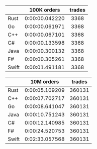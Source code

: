 ||100K orders|trades|
-|:-:|:-:|
|Rust|0:00:00.042220|3368|
|Go|0:00:00.061971|3368|
|C++|0:00:00.067101|3368|
|C#|0:00:00.133598|3368|
|Java|0:00:00.300132|3368|
|F#|0:00:00.305261|3368|
|Swift|0:00:01.491181|3368|


||10M orders|trades|
-|:-:|:-:|
|Rust|0:00:05.109209|360131|
|C++|0:00:07.702717|360131|
|Go|0:00:08.641047|360131|
|Java|0:00:10.751243|360131|
|C#|0:00:12.140985|360131|
|F#|0:00:24.520753|360131|
|Swift|0:02:33.057568|360131|


